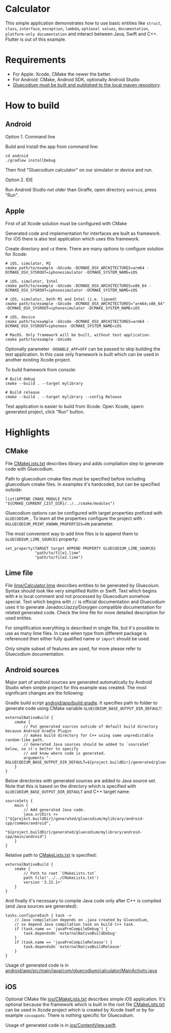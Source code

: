 # Calculator

This simple application demonstrates how to use basic entities like `struct`, `class`, `interface`, `exception`, `lambda`, `optional values`, `documentation`, `platform-only documentation` and interact between Java, Swift and C++. Flutter is out of this example.

# Requirements

* For Apple: Xcode, CMake the newer the better.
* For Android: CMake, Android SDK, optionally Android Studio
* [Gluecodium must be built and published to the local maven repository](../README.md#build-and-publish-gluecodium).

# How to build

## Android

Option 1. Command line

Build and install the app from command line:

```
cd android
./gradlew installDebug
```
Then find "Gluecodium calculator" on our simulator or device and run.

Option 2. IDE

Run Android Studio not older than Giraffe, open directory `android`, press "Run".

## Apple
First of all Xcode solution must be configured with CMake

Generated code and implementation for interfaces are built as framework. For iOS there is also test application which uses this framework.

Create directory and `cd` there. There are many options to configure solution for Xcode:
```
# iOS, simulator, M1
cmake path/to/example -GXcode -DCMAKE_OSX_ARCHITECTURES=arm64 -DCMAKE_OSX_SYSROOT=iphonesimulator -DCMAKE_SYSTEM_NAME=iOS

# iOS, simulator, Intel
cmake path/to/example -GXcode -DCMAKE_OSX_ARCHITECTURES=x86_64 -DCMAKE_OSX_SYSROOT=iphonesimulator -DCMAKE_SYSTEM_NAME=iOS

# iOS, simulator, both M1 and Intel (i.e. lipoed)
cmake path/to/example -GXcode -DCMAKE_OSX_ARCHITECTURES="arm64;x86_64" -DCMAKE_OSX_SYSROOT=iphonesimulator -DCMAKE_SYSTEM_NAME=iOS

# iOS, device
cmake path/to/example -GXcode -DCMAKE_OSX_ARCHITECTURES=arm64 -DCMAKE_OSX_SYSROOT=iphoneos -DCMAKE_SYSTEM_NAME=iOS

# MacOS. Only framework will be built, without test application. 
cmake path/to/example -GXcode
```
Optionally parameter `-DENABLE_APP=OFF` can be passed to skip building the test application. In this case only framework is built which can be used in another existing Xcode project.

To build framework from console:
```
# Build debug
cmake --build . --target mylibrary

# Build release
cmake --build . --target mylibrary --config Release
```

Test application is easier to build from Xcode. Open Xcode, opern generated project, click "Run" button.

# Highlights

## CMake

File [CMakeLists.txt](CMakeLists.txt) describes library and adds compilation step to generate code with Gluecodium.

Path to gluecodium cmake files must be specified before including gluecodium cmake files. In examples it's hardcoded, but can be specified outside:
```
list(APPEND CMAKE_MODULE_PATH "${CMAKE_CURRENT_LIST_DIR}/../../cmake/modules")
```

Gluecodium options can be configured with target properties preficed with `GLUECODIUM_`. To learn all the properties configure the project with `-DGLUECODIUM_PRINT_KNOWN_PROPERTIES=ON` parameter.

The most convenient way to add lime files is to append them to `GLUECODIUM_LIME_SOURCES` property:
```
set_property(TARGET target APPEND PROPERTY GLUECODIUM_LIME_SOURCES
             "path/to/file1.lime"
             "path/to/file2.lime")
```

## Lime file

File [lime/Calculator.lime](lime/Calculator.lime) describes entities to be generated by Gluecoium. Syntax should look like very simplified Kotlin or Swift. Text which begins with `#` is local comment and not processed by Gluecodium somehow special. Text which begins with `//` is official documentation and Gluecodium uses it to generate Javadoc/Jazzy/Doxygen compatible documentation for related generated code. Check the lime file for more detailed description for used entites.

For simplification everything is described in single file, but it's possible to use as many lime files. In case when type from different package is referenced then either fully qualified name or `import` should be used.

Only simple subset of features are used, for more please refer to Gluecodium documentation.

## Android sources

Major part of android sources are generated automatically by Android Studio when simple project for this example was created. The most significant changes are the following:

Gradle build script [android/app/build.gradle](android/app/build.gradle). It specifies path to folder to generate code using CMake variable `GLUECODIUM_BASE_OUTPUT_DIR_DEFAULT`:
```
externalNativeBuild {
    cmake {
        // Put generated sources outside of default build directory because Android Gradle Plugin
        // makes build directory for C++ using some unpredictable random-like path.
        // Generated Java sources should be added to `sourceSet` below, so it's better to specify
        // and know where code is generated.
        arguments "-DGLUECODIUM_BASE_OUTPUT_DIR_DEFAULT=${project.buildDir}/generated/gluecodium"
    }
}
```

Below directories with generated sources are added to Java source set. Note that this is based on the directory which is specified with `GLUECODIUM_BASE_OUTPUT_DIR_DEFAULT` and C++ target name:
```
sourceSets {
    main {
        // Add generated Java code.
        java.srcDirs += ["${project.buildDir}/generated/gluecodium/mylibrary/android-cpp/common/android",
                         "${project.buildDir}/generated/gluecodium/mylibrary/android-cpp/main/android"]
    }
}
```

Relative path to [CMakeLists.txt](CMakeLists.txt) is specified:
```
externalNativeBuild {
    cmake {
        // Path to root `CMakeLists.txt`
        path file('../../CMakeLists.txt')
        version '3.22.1+'
    }
}
```

And finally it's necessary to compile Java code only after C++ is compiled (and Java sources are generated):
```
tasks.configureEach { task ->
    // Java compilation depends on .java created by Gluecodium,
    // so depend Java compilation task on build C++ task.
    if (task.name == 'javaPreCompileDebug') {
        task.dependsOn 'externalNativeBuildDebug'
    }
    if (task.name == 'javaPreCompileRelease') {
        task.dependsOn 'externalNativeBuildRelease'
    }
}
```

Usage of generated code is in [android/app/src/main/java/com/gluecodium/calculator/MainActivity.java](android/app/src/main/java/com/gluecodium/calculator/MainActivity.java)

## iOS

Optional CMake file [ios/CMakeLists.txt](ios/CMakeLists.txt) describes simple iOS application. It's optional because the framework which is built in the root file [CMakeLists.txt](CMakeLists.txt) can be used in Xcode project which is created by Xcode itself or by for example `cocoapods`. There is nothing specific for Gluecodium.

Usage of generated code is in [ios/ContentView.swift](ios/ContentView.swift).

